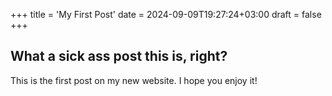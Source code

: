 +++
title = 'My First Post'
date = 2024-09-09T19:27:24+03:00
draft = false
+++

## What a sick ass post this is, right?

This is the first post on my new website. I hope you enjoy it!
